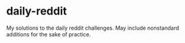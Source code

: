# daily-reddit
My solutions to the daily reddit challenges.  May include nonstandard additions for the sake of practice.
